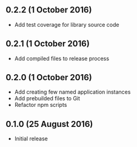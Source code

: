 ## 0.2.2 (1 October 2016)

* Add test coverage for library source code

## 0.2.1 (1 October 2016)

* Add compiled files to release process

## 0.2.0 (1 October 2016)

* Add creating few named application instances
* Add prebuilded files to Git
* Refactor npm scripts

## 0.1.0 (25 August 2016)

* Initial release
